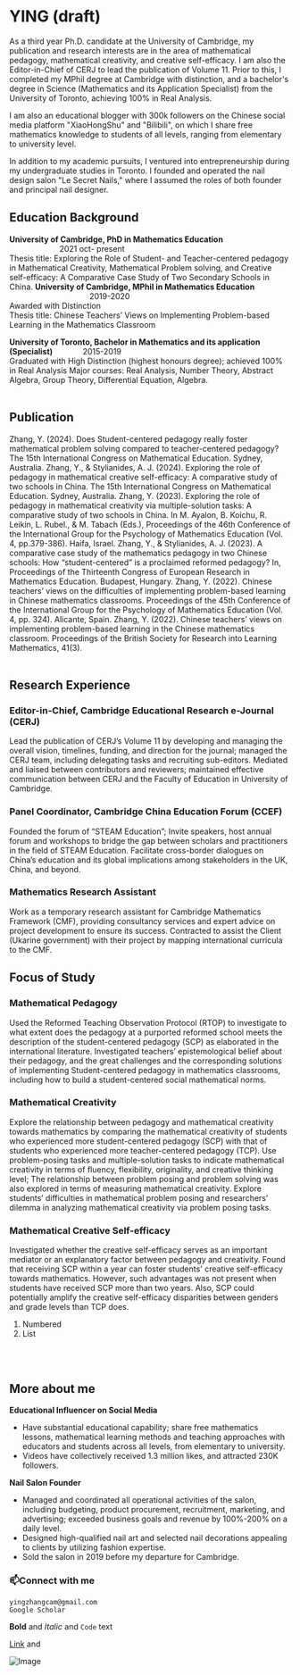 # YING (draft)
As a third year Ph.D. candidate at the University of Cambridge, my publication and research interests are in the area of mathematical pedagogy, mathematical creativity, and creative self-efficacy. I am also the Editor-in-Chief of CERJ to lead the publication of Volume 11. Prior to this, I completed my MPhil degree at Cambridge with distinction, and a bachelor's degree in Science (Mathematics and its Application Specialist) from the University of Toronto, achieving 100% in Real Analysis. 

I am also an educational blogger with 300k followers on the Chinese social media platform "XiaoHongShu" and "Bilibili", on which I share free mathematics knowledge to students of all levels, ranging from elementary to university level.

In addition to my academic pursuits, I ventured into entrepreneurship during my undergraduate studies in Toronto. I founded and operated the nail design salon "Le Secret Nails," where I assumed the roles of both founder and principal nail designer.
<br/>

## Education Background
**University of Cambridge, PhD in Mathematics Education**  &emsp; &emsp; &emsp; &emsp;&emsp; &emsp; &emsp; &emsp; &emsp; &emsp; &emsp; 2021 oct- present       
Thesis title: Exploring the Role of Student- and Teacher-centered pedagogy in Mathematical Creativity, Mathematical Problem solving, and Creative self-efficacy: A Comparative Case Study of Two Secondary Schools in China.
**University of Cambridge, MPhil in Mathematics Education**   &emsp; &emsp;&emsp; &emsp; &emsp; &emsp; &emsp; &emsp; &emsp; &emsp; &emsp; 2019-2020        
Awarded with Distinction          
Thesis title: Chinese Teachers’ Views on Implementing Problem-based Learning in the Mathematics Classroom

**University of Toronto, Bachelor in Mathematics and its application (Specialist)**	 &emsp; &emsp;&emsp; 2015-2019               
Graduated with High Distinction (highest honours degree); achieved 100% in Real Analysis
Major courses: Real Analysis, Number Theory, Abstract Algebra, Group Theory, Differential Equation, Algebra.
<br/>
<br/>
 
## Publication
Zhang, Y. (2024). Does Student-centered pedagogy really foster mathematical problem solving compared to teacher-centered pedagogy? The 15th International Congress on Mathematical Education. Sydney, Australia.
Zhang, Y., & Stylianides, A. J. (2024). Exploring the role of pedagogy in mathematical creative self-efficacy: A comparative study of two schools in China. The 15th International Congress on Mathematical Education. Sydney, Australia. 
Zhang, Y. (2023). Exploring the role of pedagogy in mathematical creativity via multiple-solution tasks: A comparative study of two schools in China. In M. Ayalon, B. Koichu, R. Leikin, L. Rubel., & M. Tabach (Eds.), Proceedings of the 46th Conference of the International Group for the Psychology of Mathematics Education (Vol. 4, pp.379-386). Haifa, Israel. 
Zhang, Y., & Stylianides, A. J. (2023). A comparative case study of the mathematics pedagogy in two Chinese schools: How “student-centered” is a proclaimed reformed pedagogy? In, Proceedings of the Thirteenth Congress of European Research in Mathematics Education. Budapest, Hungary. 
Zhang, Y. (2022). Chinese teachers’ views on the difficulties of implementing problem-based learning in Chinese mathematics classrooms. Proceedings of the 45th Conference of the International Group for the Psychology of Mathematics Education (Vol. 4, pp. 324). Alicante, Spain. 
Zhang, Y. (2022). Chinese teachers’ views on implementing problem-based learning in the Chinese mathematics classroom. Proceedings of the British Society for Research into Learning Mathematics, 41(3).
<br/>
<br/>


## Research Experience
### Editor-in-Chief, Cambridge Educational Research e-Journal (CERJ)  
Lead the publication of CERJ’s Volume 11 by developing and managing the overall vision, timelines, funding, and direction for the journal; managed the CERJ team, including delegating tasks and recruiting sub-editors.
Mediated and liaised between contributors and reviewers; maintained effective communication between CERJ and the Faculty of Education in University of Cambridge.

### Panel Coordinator, Cambridge China Education Forum (CCEF)   
Founded the forum of “STEAM Education”; Invite speakers, host annual forum and workshops to bridge the gap between scholars and practitioners in the field of STEAM Education.
Facilitate cross-border dialogues on China’s education and its global implications among stakeholders in the UK, China, and beyond.

### Mathematics Research Assistant
Work as a temporary research assistant for Cambridge Mathematics Framework (CMF), providing consultancy services and expert advice on project development to ensure its success.
Contracted to assist the Client (Ukarine government) with their project by mapping international curricula to the CMF.

## Focus of Study
### Mathematical Pedagogy
Used the Reformed Teaching Observation Protocol (RTOP) to investigate to what extent does the pedagogy at a purported reformed school meets the description of the student-centered pedagogy (SCP) as elaborated in the international literature. 
Investigated teachers’ epistemological belief about their pedagogy, and the great challenges and the corresponding solutions of implementing Student-centered pedagogy in mathematics classrooms, including how to build a student-centered social mathematical norms.

### Mathematical Creativity
Explore the relationship between pedagogy and mathematical creativity towards mathematics by comparing the mathematical creativity of students who experienced more student-centered pedagogy (SCP) with that of students who experienced more teacher-centered pedagogy (TCP). 
Use problem-posing tasks and multiple-solution tasks to indicate mathematical creativity in terms of fluency, flexibility, originality, and creative thinking level; The relationship between problem posing and problem solving was also explored in terms of measuring mathematical creativity.
Explore students’ difficulties in mathematical problem posing and researchers’ dilemma in analyzing mathematical creativity via problem posing tasks.

### Mathematical Creative Self-efficacy
Investigated whether the creative self-efficacy serves as an important mediator or an explanatory factor between pedagogy and creativity. 
Found that receiving SCP within a year can foster students' creative self-efficacy towards mathematics. However, such advantages was not present when students have received SCP more than two years. Also, SCP could potentially amplify the creative self-efficacy disparities between genders and grade levels than TCP does.

1. Numbered
2. List
<br/>
<br/>

## More about me
**Educational Influencer on Social Media** 
- Have substantial educational capability; share free mathematics lessons, mathematical learning methods and teaching approaches with educators and students across all levels, from elementary to university.
- Videos have collectively received 1.3 million likes, and attracted 230K followers.

**Nail Salon Founder** 
- Managed and coordinated all operational activities of the salon, including budgeting, product procurement, recruitment, marketing, and advertising; exceeded business goals and revenue by 100%-200% on a daily level. 
- Designed high-qualified nail art and selected nail decorations appealing to clients by utilizing fashion expertise.
- Sold the salon in 2019 before my departure for Cambridge.

### 📫Connect with me
`yingzhangcam@gmail.com`
<br/>
`Google Scholar`
<br/>


**Bold** and _Italic_ and `Code` text

[Link](url) and

![Image](src)
```


